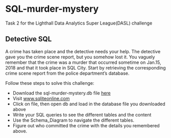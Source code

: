# SQL-murder-mystery
Task 2 for the Lighthall Data Analytics Super League(DASL) challenge
## Detective SQL
A crime has taken place and the detective needs your help. The detective gave you the crime scene report, but you somehow lost it. You vaguely remember that the crime was a murder that occurred sometime on Jan.15, 2018 and that it took place in SQL City. Start by retrieving the corresponding crime scene report from the police department’s database.

Follow these steps to solve this challenge:

* Download the sql-murder-mystery.db file [here](https://drive.google.com/drive/folders/1SLlSSzIqhu9m4p8HmoJYjn5X_GTYdDsf?usp=share_link)
* Visit www.sqliteonline.com
* Click on file, then open db and load in the database file you downloaded above
* Write your SQL queries to see the different tables and the content
* Use the Schema_Diagram to navigate the different tables.
* Figure out who committed the crime with the details you remembered above.
